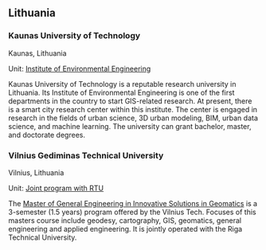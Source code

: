 ## Lithuania

### Kaunas University of Technology

Kaunas, Lithuania

Unit: [Institute of Environmental Engineering](https://apinien.ktu.edu/)

Kaunas University of Technology is a reputable research university in Lithuania. Its Institute of Environmental Engineering is one of the first departments in the country to start GIS-related research. At present, there is a smart city research center within this institute. The center is engaged in research in the fields of urban science, 3D urban modeling, BIM, urban data science, and machine learning. The university can grant bachelor, master, and doctorate degrees.

### Vilnius Gediminas Technical University

Vilnius, Lithuania

Unit: [Joint program with RTU](https://vilniustech.lt/for-international-students/degree-programmes-in-english-language-20222023/graduate-studies/innovative-solutions-in-geomatics/287824?)

The [Master of General Engineering in Innovative Solutions in Geomatics](https://studyin.lt/programs/innovative-solutions-in-geomatics/) is a 3-semester (1.5 years) program offered by the Vilnius Tech. Focuses of this masters course include geodesy, cartography, GIS, geomatics, general engineering and applied engineering. It is jointly operated with the Riga Technical University.
